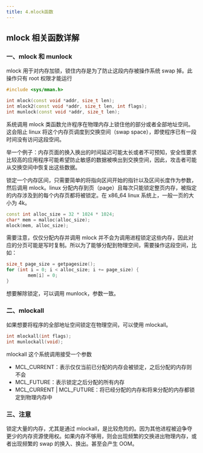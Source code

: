 ```yaml
---
title: 4.mlock函数
---
```


## mlock 相关函数详解

### 一、mlock 和 munlock

mlock 用于对内存加锁，锁住内存是为了防止这段内存被操作系统 swap 掉。此操作只有 root 权限才能运行

```c++
#include <sys/mman.h>

int mlock(const void *addr, size_t len);
int mlock2(const void *addr, size_t len, int flags);
int munlock(const void *addr, size_t len);
```

系统调用 mlock 类函数允许程序在物理内存上锁住他的部分或者全部地址空间。这会阻止 linux 将这个内存页调度到交换空间（swap space），即使程序已有一段时间没有访问这段空间。

举一个例子：内存页面的换入换出的时间延迟可能太长或者不可预知，安全性要求比较高的应用程序可能希望防止敏感的数据被唤出到交换空间，因此，攻击者可能从交换空间中恢复出这些数据。

锁定一个内存区间，只需要简单的将指向区间开始的指针以及区间长度作为参数，然后调用 mlock。linux 分配内存到页（page）且每次只能锁定整页内存，被指定的内存涉及到的每个内存页都将被锁定。在 x86_64 linux 系统上，一般一页的大小为 4k。

```c++
const int alloc_size = 32 * 1024 * 1024;
char* mem = malloc(alloc_size);
mlock(mem, alloc_size);
```

需要注意，仅仅分配内存并调用 mlock 并不会为调用进程锁定这些内存，因此对应的分页可能是写时复制。所以为了能够分配到物理空间，需要操作这段空间，比如：

```c++
size_t page_size = getpagesize();
for (int i = 0; i < alloc_size; i += page_size) {
		mem[i] = 0;
} 
```

想要解除锁定，可以调用 munlock，参数一致。

### 二、mlockall

如果想要将程序的全部地址空间锁定在物理空间，可以使用 mlockall。

```c++
int mlockall(int flags);
int munlockall(void);
```

mlockall 这个系统调用接受一个参数

- MCL_CURRENT：表示仅仅当前已分配的内存会被锁定，之后分配的内存则不会
- MCL_FUTURE：表示锁定之后分配的所有内存
- MCL_CURRENT | MCL_FUTURE：将已经分配的内存和将来分配的内存都锁定到物理内存中

### 三、注意

锁定大量的内存，尤其是通过 mlockall，是比较危险的。因为其他进程被迫争夺更少的内存资源使用权。如果内存不够用，则会出现频繁的交换进出物理内存，或者出现频繁的 swap 的换入、换出。甚至会产生 OOM。